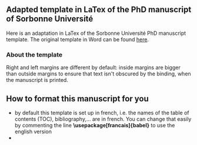 ## Adapted template in LaTex of the PhD manuscript of Sorbonne Université

Here is an adaptation in LaTex of the Sorbonne Université PhD manuscript template. The original template in Word can be found [here](https://www.sorbonne-universite.fr/le-doctorat/demarches-administratives/soutenance). 


### About the template

Right and left margins are different by default: inside margins are bigger than outside margins to ensure that text isn't obscured by the binding, when the manuscript is printed.

## How to format this manuscript for you
* by default this template is set up in french, i.e. the names of the table of contents (TOC), bibliography,... are in french. You can change that easily by commenting the line **\usepackage[francais]{babel}** to use the english version
* 

